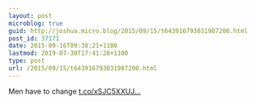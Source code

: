 ```yaml
---
layout: post
microblog: true
guid: http://joshua.micro.blog/2015/09/15/t643916793031987200.html
post_id: 37171
date: 2015-09-16T09:38:21+1100
lastmod: 2019-07-30T17:41:28+1100
type: post
url: /2015/09/15/t643916793031987200.html
---
```

Men have to change [t.co/xSJC5XXUJ...](http://t.co/xSJC5XXUJL)
